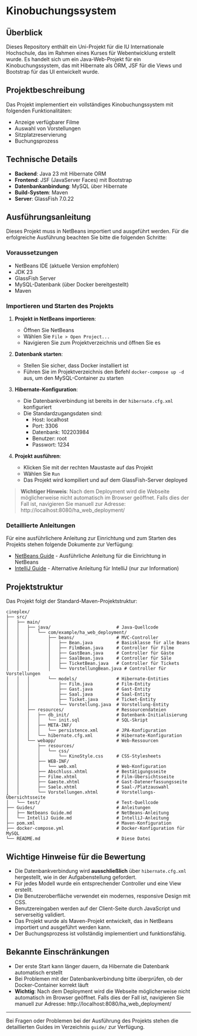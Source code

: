 # Kinobuchungssystem

## Überblick
Dieses Repository enthält ein Uni-Projekt für die IU Internationale Hochschule, das im Rahmen eines Kurses für Webentwicklung erstellt wurde. Es handelt sich um ein Java-Web-Projekt für ein Kinobuchungssystem, das mit Hibernate als ORM, JSF für die Views und Bootstrap für das UI entwickelt wurde.

## Projektbeschreibung
Das Projekt implementiert ein vollständiges Kinobuchungssystem mit folgenden Funktionalitäten:
- Anzeige verfügbarer Filme
- Auswahl von Vorstellungen
- Sitzplatzreservierung
- Buchungsprozess

## Technische Details
- **Backend**: Java 23 mit Hibernate ORM
- **Frontend**: JSF (JavaServer Faces) mit Bootstrap
- **Datenbankanbindung**: MySQL über Hibernate
- **Build-System**: Maven
- **Server**: GlassFish 7.0.22

## Ausführungsanleitung

Dieses Projekt muss in NetBeans importiert und ausgeführt werden. Für die erfolgreiche Ausführung beachten Sie bitte die folgenden Schritte:

### Voraussetzungen
- NetBeans IDE (aktuelle Version empfohlen)
- JDK 23
- GlassFish Server
- MySQL-Datenbank (über Docker bereitgestellt)
- Maven

### Importieren und Starten des Projekts

1. **Projekt in NetBeans importieren**:
   - Öffnen Sie NetBeans
   - Wählen Sie `File > Open Project...`
   - Navigieren Sie zum Projektverzeichnis und öffnen Sie es

2. **Datenbank starten**:
   - Stellen Sie sicher, dass Docker installiert ist
   - Führen Sie im Projektverzeichnis den Befehl `docker-compose up -d` aus, um den MySQL-Container zu starten

3. **Hibernate-Konfiguration**:
   - Die Datenbankverbindung ist bereits in der `hibernate.cfg.xml` konfiguriert
   - Die Standardzugangsdaten sind:
     - Host: localhost
     - Port: 3306
     - Datenbank: 102203984
     - Benutzer: root
     - Passwort: 1234

4. **Projekt ausführen**:
   - Klicken Sie mit der rechten Maustaste auf das Projekt
   - Wählen Sie `Run`
   - Das Projekt wird kompiliert und auf dem GlassFish-Server deployed

> **Wichtiger Hinweis**: Nach dem Deployment wird die Webseite möglicherweise nicht automatisch im Browser geöffnet. Falls dies der Fall ist, navigieren Sie manuell zur Adresse: http://localhost:8080/ha_web_deployment/

### Detaillierte Anleitungen

Für eine ausführlichere Anleitung zur Einrichtung und zum Starten des Projekts stehen folgende Dokumente zur Verfügung:

- [NetBeans Guide](guide/Netbeans%20Guide.md) - Ausführliche Anleitung für die Einrichtung in NetBeans
- [IntelliJ Guide](guide/IntelliJ%20Guide.md) - Alternative Anleitung für IntelliJ (nur zur Information)

## Projektstruktur

Das Projekt folgt der Standard-Maven-Projektstruktur:

```
cineplex/
├── src/
│   ├── main/
│   │   ├── java/                         # Java-Quellcode
│   │   │   └── com/example/ha_web_deployment/
│   │   │       ├── beans/                # MVC-Controller
│   │   │       │   ├── Bean.java         # Basisklasse für alle Beans
│   │   │       │   ├── FilmBean.java     # Controller für Filme
│   │   │       │   ├── GastBean.java     # Controller für Gäste
│   │   │       │   ├── SaalBean.java     # Controller für Säle
│   │   │       │   ├── TicketBean.java   # Controller für Tickets
│   │   │       │   └── VorstellungBean.java # Controller für Vorstellungen
│   │   │       └── models/               # Hibernate-Entities
│   │   │           ├── Film.java         # Film-Entity
│   │   │           ├── Gast.java         # Gast-Entity
│   │   │           ├── Saal.java         # Saal-Entity
│   │   │           ├── Ticket.java       # Ticket-Entity
│   │   │           └── Vorstellung.java  # Vorstellung-Entity
│   │   ├── resources/                    # Ressourcendateien
│   │   │   ├── db_init/                  # Datenbank-Initialisierung
│   │   │   │   └── init.sql              # SQL-Skript
│   │   │   ├── META-INF/
│   │   │   │   └── persistence.xml       # JPA-Konfiguration
│   │   │   └── hibernate.cfg.xml         # Hibernate-Konfiguration
│   │   └── webapp/                       # Web-Ressourcen
│   │       ├── resources/
│   │       │   └── css/
│   │       │       └── KinoStyle.css     # CSS-Stylesheets
│   │       ├── WEB-INF/
│   │       │   └── web.xml               # Web-Konfiguration
│   │       ├── Abschluss.xhtml           # Bestätigungsseite
│   │       ├── Filme.xhtml               # Film-Übersichtsseite
│   │       ├── Gaeste.xhtml              # Gast-Datenerfassungsseite
│   │       ├── Saele.xhtml               # Saal-/Platzauswahl
│   │       └── Vorstellungen.xhtml       # Vorstellungs-Übersichtsseite
│   └── test/                             # Test-Quellcode
├── Guides/                               # Anleitungen
│   ├── Netbeans Guide.md                 # NetBeans-Anleitung
│   └── IntelliJ Guide.md                 # IntelliJ-Anleitung
├── pom.xml                               # Maven-Konfiguration
├── docker-compose.yml                    # Docker-Konfiguration für MySQL
└── README.md                             # Diese Datei
```

## Wichtige Hinweise für die Bewertung

- Die Datenbankverbindung wird **ausschließlich** über `hibernate.cfg.xml` hergestellt, wie in der Aufgabenstellung gefordert.
- Für jedes Modell wurde ein entsprechender Controller und eine View erstellt.
- Die Benutzeroberfläche verwendet ein modernes, responsive Design mit CSS.
- Benutzereingaben werden auf der Client-Seite durch JavaScript und serverseitig validiert.
- Das Projekt wurde als Maven-Projekt entwickelt, das in NetBeans importiert und ausgeführt werden kann.
- Der Buchungsprozess ist vollständig implementiert und funktionsfähig.

## Bekannte Einschränkungen
- Der erste Start kann länger dauern, da Hibernate die Datenbank automatisch erstellt
- Bei Problemen mit der Datenbankverbindung bitte überprüfen, ob der Docker-Container korrekt läuft
- **Wichtig**: Nach dem Deployment wird die Webseite möglicherweise nicht automatisch im Browser geöffnet. Falls dies der Fall ist, navigieren Sie manuell zur Adresse: http://localhost:8080/ha_web_deployment/

---

Bei Fragen oder Problemen bei der Ausführung des Projekts stehen die detaillierten Guides im Verzeichnis `guide/` zur Verfügung.
